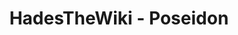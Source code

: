 ---
layout: layout-page.njk
title: HadesTheWiki - Poseidon
description: Página de Poseidon de HadesTheWiki
---